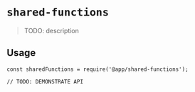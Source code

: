 # `shared-functions`

> TODO: description

## Usage

```
const sharedFunctions = require('@app/shared-functions');

// TODO: DEMONSTRATE API
```
